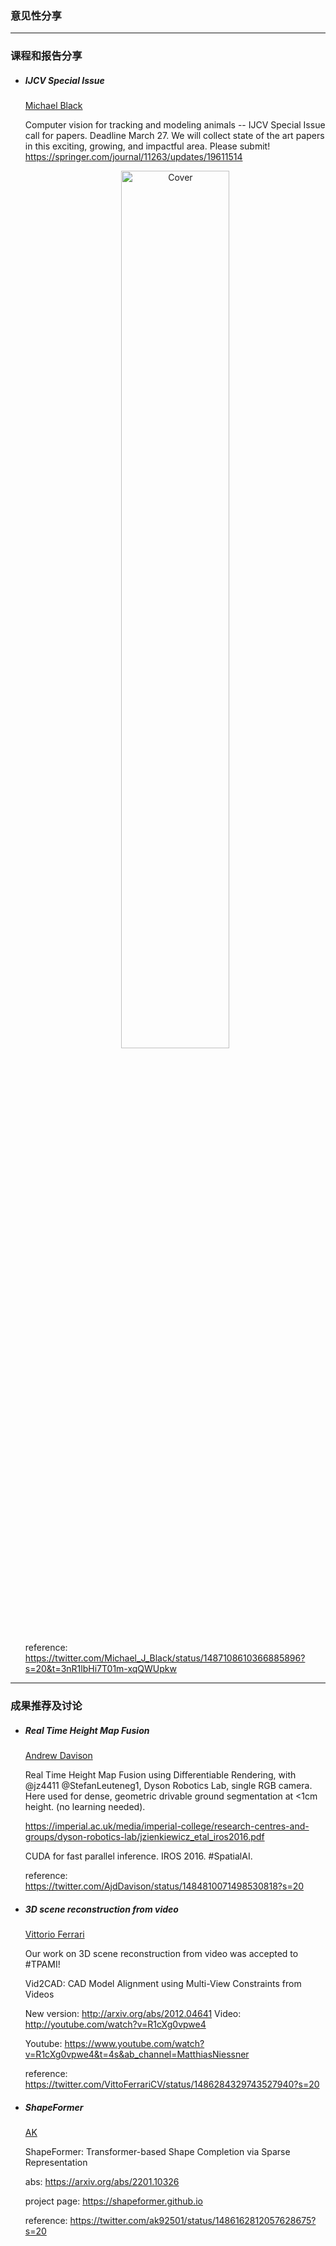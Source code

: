 ### 意见性分享

***

### 课程和报告分享

- ##### IJCV Special Issue
  
  [Michael Black](https://twitter.com/Michael_J_Black)
  
  Computer vision for tracking  and modeling animals -- IJCV Special Issue call for papers.  Deadline March 27. We will collect state of the art papers in this exciting, growing, and impactful area. Please submit!  https://springer.com/journal/11263/updates/19611514

  <div align=center><img src="https://user-images.githubusercontent.com/39452932/151686072-f9dd7bb6-c543-4145-825f-637115482711.png" alt="Cover" width="60%"/></div>

  reference: https://twitter.com/Michael_J_Black/status/1487108610366885896?s=20&t=3nR1lbHi7T01m-xqQWUpkw
***

### 成果推荐及讨论

- ##### Real Time Height Map Fusion

  [Andrew Davison](https://twitter.com/AjdDavison)
  
  Real Time Height Map Fusion using Differentiable Rendering, with @jz4411 @StefanLeuteneg1, Dyson Robotics Lab, single RGB camera. Here used for dense, geometric drivable ground segmentation at <1cm height. (no learning needed).
  
  https://imperial.ac.uk/media/imperial-college/research-centres-and-groups/dyson-robotics-lab/jzienkiewicz_etal_iros2016.pdf
  
  CUDA for fast parallel inference. IROS 2016. #SpatialAI.
  
  reference: https://twitter.com/AjdDavison/status/1484810071498530818?s=20
  
- ##### 3D scene reconstruction from video

  [Vittorio Ferrari](https://twitter.com/VittoFerrariCV)
  
  Our work on 3D scene reconstruction from video was accepted to #TPAMI!
  
  Vid2CAD: CAD Model Alignment using Multi-View Constraints from Videos

  New version: http://arxiv.org/abs/2012.04641 Video: http://youtube.com/watch?v=R1cXg0vpwe4
  
  Youtube: https://www.youtube.com/watch?v=R1cXg0vpwe4&t=4s&ab_channel=MatthiasNiessner
  
  reference: https://twitter.com/VittoFerrariCV/status/1486284329743527940?s=20

- ##### ShapeFormer

  [AK](https://twitter.com/ak92501)
  
  ShapeFormer: Transformer-based Shape Completion via Sparse Representation

  abs: https://arxiv.org/abs/2201.10326

  project page: https://shapeformer.github.io
  
  reference: https://twitter.com/ak92501/status/1486162812057628675?s=20
